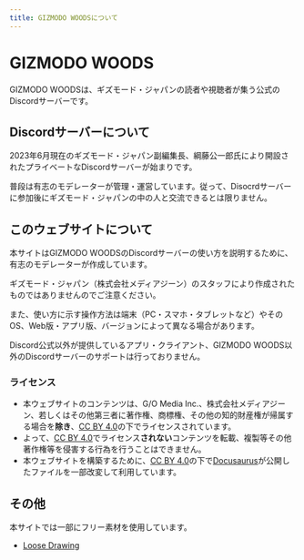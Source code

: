 ```yaml
---
title: GIZMODO WOODSについて
---
```


# GIZMODO WOODS

GIZMODO WOODSは、ギズモード・ジャパンの読者や視聴者が集う公式のDiscordサーバーです。

## Discordサーバーについて

2023年6月現在のギズモード・ジャパン副編集長、綱藤公一郎氏により開設されたプライベートなDiscordサーバーが始まりです。

普段は有志のモデレーターが管理・運営しています。従って、Disocrdサーバーに参加後にギズモード・ジャパンの中の人と交流できるとは限りません。

## このウェブサイトについて

本サイトはGIZMODO WOODSのDiscordサーバーの使い方を説明するために、有志のモデレーターが作成しています。

ギズモード・ジャパン（株式会社メディアジーン）のスタッフにより作成されたものではありませんのでご注意ください。

また、使い方に示す操作方法は端末（PC・スマホ・タブレットなど）やそのOS、Web版・アプリ版、バージョンによって異なる場合があります。

Discord公式以外が提供しているアプリ・クライアント、GIZMODO WOODS以外のDiscordサーバーのサポートは行っておりません。

### ライセンス

* 本ウェブサイトのコンテンツは、G/O Media Inc.、株式会社メディアジーン、若しくはその他第三者に著作権、商標権、その他の知的財産権が帰属する場合を**除き**、[CC BY 4.0](https://creativecommons.org/licenses/by/4.0/)の下でライセンスされています。
* よって、[CC BY 4.0](https://creativecommons.org/licenses/by/4.0/)でライセンス**されない**コンテンツを転載、複製等その他著作権等を侵害する行為を行うことはできません。
* 本ウェブサイトを構築するために、[CC BY 4.0](https://creativecommons.org/licenses/by/4.0/)の下で[Docusaurus](https://docusaurus.io)が公開したファイルを一部改変して利用しています。

## その他

本サイトでは一部にフリー素材を使用しています。

- [Loose Drawing](https://loosedrawing.com)
